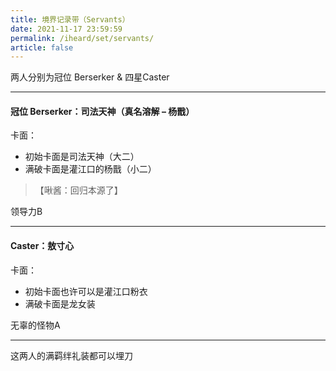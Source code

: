 ```yaml
---
title: 境界记录带（Servants）
date: 2021-11-17 23:59:59
permalink: /iheard/set/servants/
article: false
---
```


两人分别为冠位 Berserker & 四星Caster

---

#### 冠位 Berserker：司法天神（真名溶解 – 杨戬）

卡面：

- 初始卡面是司法天神（大二）
- 满破卡面是灌江口的杨戬（小二）

> 【啾酱：回归本源了】

领导力B

---

#### Caster：敖寸心

卡面：

- 初始卡面也许可以是灌江口粉衣
- 满破卡面是龙女装

无辜的怪物A

---

这两人的满羁绊礼装都可以埋刀
